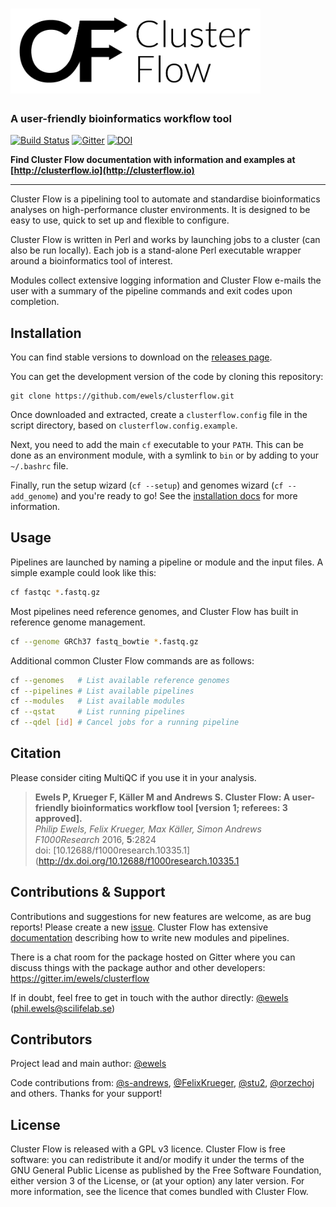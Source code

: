 # <img src="docs/assets/Cluster_Flow_logo.png" width="400" title="Cluster Flow">

### A user-friendly bioinformatics workflow tool

[![Build Status](https://img.shields.io/travis/ewels/clusterflow.svg?style=flat-square)](https://travis-ci.org/ewels/clusterflow)
[![Gitter](https://img.shields.io/badge/gitter-%20join%20chat%20%E2%86%92-4fb99a.svg?style=flat-square)](https://gitter.im/ewels/clusterflow)
[![DOI](https://img.shields.io/badge/DOI-10.12688%2Ff1000research.10335.1-lightgrey.svg?style=flat-square)](http://dx.doi.org/10.12688/f1000research.10335.1)

**Find Cluster Flow documentation with information and examples at
[http://clusterflow.io](http://clusterflow.io)**

---

Cluster Flow is a pipelining tool to automate and standardise
bioinformatics analyses on high-performance cluster environments.
It is designed to be easy to use, quick to set up and flexible to configure.

Cluster Flow is written in Perl and works by launching jobs to a cluster
(can also be run locally). Each job is a stand-alone Perl executable wrapper
around a bioinformatics tool of interest.

Modules collect extensive logging information and Cluster Flow e-mails
the user with a summary of the pipeline commands and exit codes upon completion.

## Installation
You can find stable versions to download on the
[releases page](https://github.com/ewels/clusterflow/releases).

You can get the development version of the code by cloning this repository:
```
git clone https://github.com/ewels/clusterflow.git
```

Once downloaded and extracted, create a `clusterflow.config` file in the
script directory, based on `clusterflow.config.example`.

Next, you need to add the main `cf` executable to your `PATH`. This can be done
as an environment module, with a symlink to `bin` or by adding to your `~/.bashrc`
file.

Finally, run the setup wizard (`cf --setup`) and genomes wizard (`cf --add_genome`) and
you're ready to go! See the [installation docs](docs/installation.md) for more
information.

## Usage
Pipelines are launched by naming a pipeline or module and the input files. A simple
example could look like this:
```bash
cf fastqc *.fastq.gz
```

Most pipelines need reference genomes, and Cluster Flow has built in reference
genome management.

```bash
cf --genome GRCh37 fastq_bowtie *.fastq.gz
```

Additional common Cluster Flow commands are as follows:
```bash
cf --genomes   # List available reference genomes
cf --pipelines # List available pipelines
cf --modules   # List available modules
cf --qstat     # List running pipelines
cf --qdel [id] # Cancel jobs for a running pipeline
```


## Citation
Please consider citing MultiQC if you use it in your analysis.

> **Ewels P, Krueger F, Käller M and Andrews S. Cluster Flow: A user-friendly bioinformatics workflow tool [version 1; referees: 3 approved].** <br/>
> _Philip Ewels, Felix Krueger, Max Käller, Simon Andrews_ <br/>
> _F1000Research_ 2016, **5**:2824 <br/>
> doi: [10.12688/f1000research.10335.1](http://dx.doi.org/10.12688/f1000research.10335.1


## Contributions & Support
Contributions and suggestions for new features are welcome, as are bug reports!
Please create a new [issue](https://github.com/ewels/clusterflow/issues).
Cluster Flow has extensive
[documentation](http://clusterflow.io/docs) describing how to write new modules
and pipelines.

There is a chat room for the package hosted on Gitter where you can discuss
things with the package author and other developers:
https://gitter.im/ewels/clusterflow

If in doubt, feel free to get in touch with the author directly:
[@ewels](https://github.com/ewels) (phil.ewels@scilifelab.se)

## Contributors
Project lead and main author: [@ewels](https://github.com/ewels)

Code contributions from:
[@s-andrews](https://github.com/s-andrews),
[@FelixKrueger](https://github.com/FelixKrueger),
[@stu2](https://github.com/stu2),
[@orzechoj](https://github.com/orzechoj)
and others. Thanks for your support!

## License
Cluster Flow is released with a GPL v3 licence. Cluster Flow is free software: you can
redistribute it and/or modify it under the terms of the GNU General Public License as
published by the Free Software Foundation, either version 3 of the License, or (at your
option) any later version. For more information, see the licence that comes bundled with
Cluster Flow.

